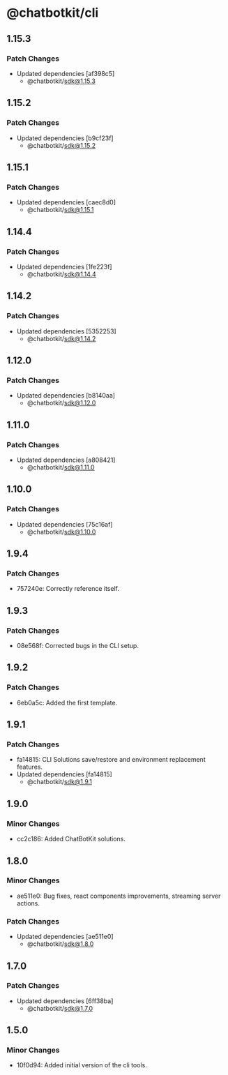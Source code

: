 # @chatbotkit/cli

## 1.15.3

### Patch Changes

- Updated dependencies [af398c5]
  - @chatbotkit/sdk@1.15.3

## 1.15.2

### Patch Changes

- Updated dependencies [b9cf23f]
  - @chatbotkit/sdk@1.15.2

## 1.15.1

### Patch Changes

- Updated dependencies [caec8d0]
  - @chatbotkit/sdk@1.15.1

## 1.14.4

### Patch Changes

- Updated dependencies [1fe223f]
  - @chatbotkit/sdk@1.14.4

## 1.14.2

### Patch Changes

- Updated dependencies [5352253]
  - @chatbotkit/sdk@1.14.2

## 1.12.0

### Patch Changes

- Updated dependencies [b8140aa]
  - @chatbotkit/sdk@1.12.0

## 1.11.0

### Patch Changes

- Updated dependencies [a808421]
  - @chatbotkit/sdk@1.11.0

## 1.10.0

### Patch Changes

- Updated dependencies [75c16af]
  - @chatbotkit/sdk@1.10.0

## 1.9.4

### Patch Changes

- 757240e: Correctly reference itself.

## 1.9.3

### Patch Changes

- 08e568f: Corrected bugs in the CLI setup.

## 1.9.2

### Patch Changes

- 6eb0a5c: Added the first template.

## 1.9.1

### Patch Changes

- fa14815: CLI Solutions save/restore and environment replacement features.
- Updated dependencies [fa14815]
  - @chatbotkit/sdk@1.9.1

## 1.9.0

### Minor Changes

- cc2c186: Added ChatBotKit solutions.

## 1.8.0

### Minor Changes

- ae511e0: Bug fixes, react components improvements, streaming server actions.

### Patch Changes

- Updated dependencies [ae511e0]
  - @chatbotkit/sdk@1.8.0

## 1.7.0

### Patch Changes

- Updated dependencies [6ff38ba]
  - @chatbotkit/sdk@1.7.0

## 1.5.0

### Minor Changes

- 10f0d94: Added initial version of the cli tools.
